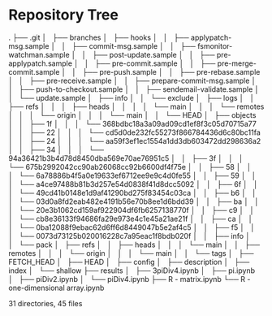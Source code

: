 # Repository Tree

.
├── .git
│   ├── branches
│   ├── hooks
│   │   ├── applypatch-msg.sample
│   │   ├── commit-msg.sample
│   │   ├── fsmonitor-watchman.sample
│   │   ├── post-update.sample
│   │   ├── pre-applypatch.sample
│   │   ├── pre-commit.sample
│   │   ├── pre-merge-commit.sample
│   │   ├── pre-push.sample
│   │   ├── pre-rebase.sample
│   │   ├── pre-receive.sample
│   │   ├── prepare-commit-msg.sample
│   │   ├── push-to-checkout.sample
│   │   ├── sendemail-validate.sample
│   │   └── update.sample
│   ├── info
│   │   └── exclude
│   ├── logs
│   │   ├── refs
│   │   │   ├── heads
│   │   │   │   └── main
│   │   │   └── remotes
│   │   │       └── origin
│   │   │           └── main
│   │   └── HEAD
│   ├── objects
│   │   ├── 1f
│   │   │   └── 368bdbc18a3a09ad09cd1ef8f3c05d70715a77
│   │   ├── 22
│   │   │   └── cd5d0de232fc55273f866784436d6c80bc11fa
│   │   ├── 24
│   │   │   └── aa59f3ef1ec1554a1dd3db603472dd298636a2
│   │   ├── 34
│   │   │   └── 94a36421b3b4d78d8450dba569e70ae76951c5
│   │   ├── 3f
│   │   │   └── 675b2992042cc90ab26068cc92b6600df4f75e
│   │   ├── 58
│   │   │   └── 6a78886b4f5a0e19633ef6712ee9e9c4d0fe55
│   │   ├── 59
│   │   │   └── a4ce97488b81b3d257e54d0838f41d8dcc5092
│   │   ├── 6f
│   │   │   └── 49cd41b0148e1d9af41290bd275f83454c03ca
│   │   ├── b6
│   │   │   └── 03d0a8fd2eab482e4191b56e70b8ee1d6bdd39
│   │   ├── ba
│   │   │   └── 20e3b1062cd159af922904df6fb6257138770f
│   │   ├── c9
│   │   │   └── cb8e36133f94686fa29e973e4c1e45a21ae21f
│   │   ├── ca
│   │   │   └── 0ba12088f9ebac62d6ff6d8449047b5e2af4c5
│   │   ├── f5
│   │   │   └── 0073d73125b020016228c7a95eac1f8bdb020f
│   │   ├── info
│   │   └── pack
│   ├── refs
│   │   ├── heads
│   │   │   └── main
│   │   ├── remotes
│   │   │   └── origin
│   │   │       └── main
│   │   └── tags
│   ├── FETCH_HEAD
│   ├── HEAD
│   ├── config
│   ├── description
│   ├── index
│   └── shallow
├── results
│   ├── 3piDiv4.ipynb
│   ├── pi.ipynb
│   ├── piDiv2.ipynb
│   └── piDiv4.ipynb
├── R - matrix.ipynb
└── R - one-dimensional array.ipynb

31 directories, 45 files
